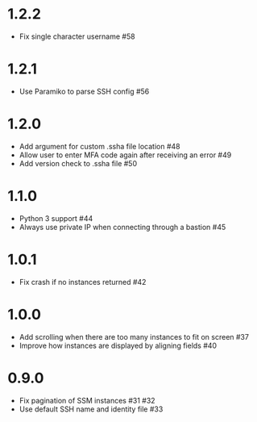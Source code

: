 # 1.2.2

* Fix single character username #58

# 1.2.1

* Use Paramiko to parse SSH config #56

# 1.2.0

* Add argument for custom .ssha file location #48
* Allow user to enter MFA code again after receiving an error #49
* Add version check to .ssha file #50

# 1.1.0

* Python 3 support #44
* Always use private IP when connecting through a bastion #45

# 1.0.1

* Fix crash if no instances returned #42

# 1.0.0

* Add scrolling when there are too many instances to fit on screen #37
* Improve how instances are displayed by aligning fields #40

# 0.9.0

* Fix pagination of SSM instances #31 #32
* Use default SSH name and identity file #33

